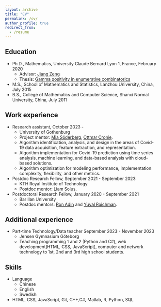 ```yaml
---
layout: archive
title: "CV"
permalink: /cv/
author_profile: true
redirect_from:
  - /resume
---
```


## Education
* Ph.D.,  Mathematics, University Claude Bernard Lyon 1, France, February 2020
  * Advisor: [Jiang Zeng](https://scholar.google.com/citations?user=Daw_VGIAAAAJ)
  * Thesis:  [Gamma positivity in enumerative combinatorics](https://theses.hal.science/tel-02301996/document)
* M.S., School of Mathematics and Statistics, Lanzhou University, China, July 2015 
* B.S., College of Mathematics and Computer Science, Shanxi Normal University, China, July 2011

## Work experience
* Research assistant, October 2023 -
  * University of Gothenburg
  * Project mentor: [Mia Söderberg](https://www.gu.se/om-universitetet/hitta-person/miasoderberg), [Ottmar Cronie](https://www.chalmers.se/en/persons/ottmar/).
  * Algorithm identification, analysis, and design in the areas of Covid-19 data acquisition, feature extraction, and representation.
  * Algorithm implementation for Covid-19 prediction using time series analysis, machine learning, and data-based analysis with cloud-based solutions.
  * Algorithm optimization for modeling performance, implementation complexity, flexibility,  and other metrics.
* Postdoc Research Fellow, September 2021 - September 2023
  * KTH Royal Institute of Technology
  * Postdoc mentor: [Liam Solus](https://people.kth.se/~solus/).
* Postdoctoral Research Fellow, January 2020 - September 2021
  * Bar Ilan University
  * Postdoc mentors: [Ron Adin](https://scholar.google.com/citations?user=9cYydTkAAAAJ) and [Yuval Roichman](https://scholar.google.com/citations?user=XUOqPnMAAAAJ&hl=en).
 
## Additional experience
* Part-time Technology/Data teacher September 2023 - November 2023
  * Jensen Gymnasium Göteborg
  * Teaching programming 1 and 2 (Python and C#), web development(HTML, CSS, JavaScript), computer and network technology to 1st, 2nd and 3rd high school students.

    
## Skills
* Language
  * Chinese
  * English
  * Swedish
* HTML, CSS, JavaScript, Git, C++,C#, Matlab, R, Python, SQL
